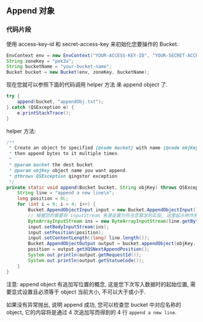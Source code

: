 ## Append 对象

### 代码片段

使用 access-key-id 和 secret-access-key 来初始化您要操作的 Bucket.

```java
EnvContext env = new EnvContext("YOUR-ACCESS-KEY-ID", "YOUR-SECRET-ACCESS-KEY");
String zoneKey = "pek3a";
String bucketName = "your-bucket-name";
Bucket bucket = new Bucket(env, zoneKey, bucketName);
```

现在您就可以参照下面的代码调用 helper 方法 来 append object 了.

```java
try {
    append(bucket, "appendObj.txt");
} catch (QSException e) {
    e.printStackTrace();
}
```

helper 方法:

```java
/**
 * Create an object to specified {@code bucket} with name {@code objKey},
 * then append bytes to it multiple times.
 *
 * @param bucket the dest bucket
 * @param objKey object name you want append.
 * @throws QSException qingstor exception
 */
private static void append(Bucket bucket, String objKey) throws QSException {
    String line = "append a new line\n";
    long position = 0L;
    for (int i = 0; i < 4; i++) {
        Bucket.AppendObjectInput input = new Bucket.AppendObjectInput();
        // 根据您的需要将 inputStream 来源设置为符合您需求的实现, 这里起示例作用, 简单将 string => bytes.
        ByteArrayInputStream ins = new ByteArrayInputStream(line.getBytes());
        input.setBodyInputStream(ins);
        input.setPosition(position);
        input.setContentLength((long) line.length());
        Bucket.AppendObjectOutput output = bucket.appendObject(objKey, input);
        position = output.getXQSNextAppendPosition();
        System.out.println(output.getRequestId());
        System.out.println(output.getStatueCode());
    }
}
```

注意: append object 有追加写位置的概念, 这是您下次写入数据时的起始位置, 需要显式设置且必须等于 object 当前大小, 不可以大于或小于.

如果没有异常抛出, 说明 append 成功, 您可以检查您 bucket 中对应名称的 object, 它的内容将是通过 4 次追加写而得到的 4 行 `append a new line`.
